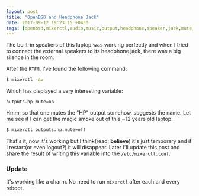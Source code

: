```yaml
---
layout: post
title: "OpenBSD and Headphone Jack"
date: 2017-09-12 19:23:15 +0430
tags: [openbsd,mixerctl,audio,music,output,headphone,speaker,jack,mute,rtfm]
---
```


The built-in speakers of this laptop was working perfectly and when I tried
 to connect the external speakers to its headphone jack, there was a big
 silence in the room.

After the `RTFM`, I've found the following command:

```sh
$ mixerctl -av
```

Which has displayed a very interesting variable:

```
outputs.hp.mute=on
```

Hmm, so that one mutes the "HP" output somehow, suggests the name. Let me see
 if I can get the magic smoke out of this ~12 years old laptop:

```sh
$ mixerctl outputs.hp.mute=off
```

That's it, now it's working but I think(read, **believe**) it's just
 temporary and if I restart(or even logout?) it will disappear. Later I'll
 update this post and share the result of writing this variable into the
 `/etc/mixerctl.conf`.

### Update
It's working like a charm. No need to run `mixerctl` after each and every
 reboot.
